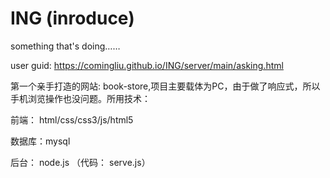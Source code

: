 # ING (inroduce)
something that's doing……

user guid:  https://comingliu.github.io/ING/server/main/asking.html

第一个亲手打造的网站: book-store,项目主要载体为PC，由于做了响应式，所以手机浏览操作也没问题。所用技术：

前端： html/css/css3/js/html5

数据库：mysql

后台： node.js （代码： serve.js）









